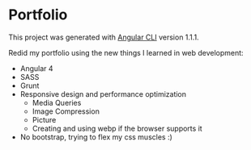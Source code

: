 # Portfolio

This project was generated with [Angular CLI](https://github.com/angular/angular-cli) version 1.1.1.

Redid my portfolio using the new things I learned in web development:

- Angular 4
- SASS
- Grunt
- Responsive design and performance optimization
  - Media Queries
  - Image Compression
  - Picture
  - Creating and using webp if the browser supports it
- No bootstrap, trying to flex my css muscles :)